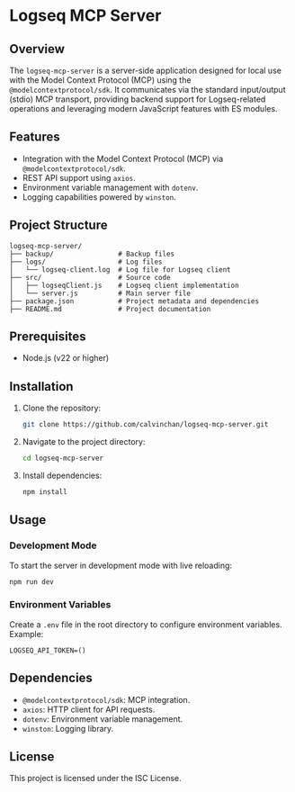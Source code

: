 # Logseq MCP Server

## Overview
The `logseq-mcp-server` is a server-side application designed for local use with the Model Context Protocol (MCP) using the `@modelcontextprotocol/sdk`. It communicates via the standard input/output (stdio) MCP transport, providing backend support for Logseq-related operations and leveraging modern JavaScript features with ES modules.

## Features
- Integration with the Model Context Protocol (MCP) via `@modelcontextprotocol/sdk`.
- REST API support using `axios`.
- Environment variable management with `dotenv`.
- Logging capabilities powered by `winston`.

## Project Structure
```
logseq-mcp-server/
├── backup/                # Backup files
├── logs/                  # Log files
│   └── logseq-client.log  # Log file for Logseq client
├── src/                   # Source code
│   ├── logseqClient.js    # Logseq client implementation
│   └── server.js          # Main server file
├── package.json           # Project metadata and dependencies
├── README.md              # Project documentation
```

## Prerequisites
- Node.js (v22 or higher)

## Installation
1. Clone the repository:
   ```zsh
   git clone https://github.com/calvinchan/logseq-mcp-server.git
   ```
2. Navigate to the project directory:
   ```zsh
   cd logseq-mcp-server
   ```
3. Install dependencies:
   ```zsh
   npm install
   ```

## Usage
### Development Mode
To start the server in development mode with live reloading:
```zsh
npm run dev
```

### Environment Variables
Create a `.env` file in the root directory to configure environment variables. Example:
```
LOGSEQ_API_TOKEN=()
```

## Dependencies
- `@modelcontextprotocol/sdk`: MCP integration.
- `axios`: HTTP client for API requests.
- `dotenv`: Environment variable management.
- `winston`: Logging library.

## License
This project is licensed under the ISC License.
